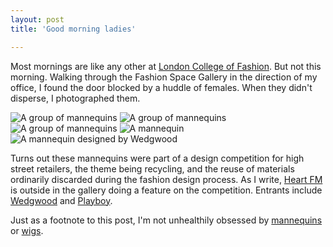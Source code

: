 ```yaml
---
layout: post
title: 'Good morning ladies'

---
```


Most mornings are like any other at <a target="_blank" href="http://www.fashion.arts.ac.uk">London College of Fashion</a>. But not this morning. Walking through the Fashion Space Gallery in the direction of my office, I found the door blocked by a huddle of females. When they didn't disperse, I photographed them.

<img class="blog" src='http://www.strangerpixel.com/wordpress/wp-content/uploads/2007/09/fsg1.jpg' alt='A group of mannequins' />
<img class="blog" src='http://www.strangerpixel.com/wordpress/wp-content/uploads/2007/09/fsg3.jpg' alt='A group of mannequins' />
<img class="blog" src='http://www.strangerpixel.com/wordpress/wp-content/uploads/2007/09/fsg2.jpg' alt='A group of mannequins' />
<img class="blog" src='http://www.strangerpixel.com/wordpress/wp-content/uploads/2007/09/fsg4.jpg' alt='A mannequin' />
<img class="blog" src='http://www.strangerpixel.com/wordpress/wp-content/uploads/2007/09/fsg5.jpg' alt='A mannequin designed by Wedgwood' />

Turns out these mannequins were part of a design competition for high street retailers, the theme being recycling, and the reuse of materials ordinarily discarded during the fashion design process. As I write, <a href="http://www.heartfm.co.uk" target="_blank" >Heart FM</a> is outside in the gallery doing a feature on the competition. Entrants include <a target="_blank" href="http://www.wedgwood.com/">Wedgwood</a> and <a href="http://www.playboy.com" target="_blank" >Playboy</a>.

Just as a footnote to this post, I'm not unhealthily obsessed by <a href="http://www.strangerpixel.com/albums/index.php?album=inside&image=wigs3-web.jpg">mannequins</a> or <a href="http://www.strangerpixel.com/albums/index.php?album=inside&image=mannequin1.jpg">wigs</a>. 
